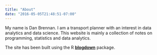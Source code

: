 ```yaml
---
title: "About"
date: "2016-05-05T21:48:51-07:00"
---
```


My name is Dan Brennan. I am a transport planner with an interest in data analytics and data science. This website is mainly a collection of notes on programming, statistics and data analytics. 

The site has been built using the R [**blogdown**](https://github.com/rstudio/blogdown) package.
